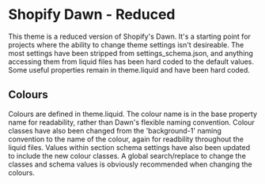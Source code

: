 # Shopify Dawn - Reduced
This theme is a reduced version of Shopify's Dawn.
It's a starting point for projects where the ability to change theme settings isn't desireable.
The most settings have been stripped from settings_schema.json, and anything accessing them from liquid files has been hard coded to the default values.
Some useful properties remain in theme.liquid and have been hard coded.

## Colours
Colours are defined in theme.liquid. The colour name is in the base property name for readability, rather than Dawn's flexible naming convention.
Colour classes have also been changed from the 'background-1' naming convention to the name of the colour, again for readbility throughout the liquid files.
Values within section schema settings have also been updated to include the new colour classes.
A global search/replace to change the classes and schema values is obviously recommended when changing the colours.
